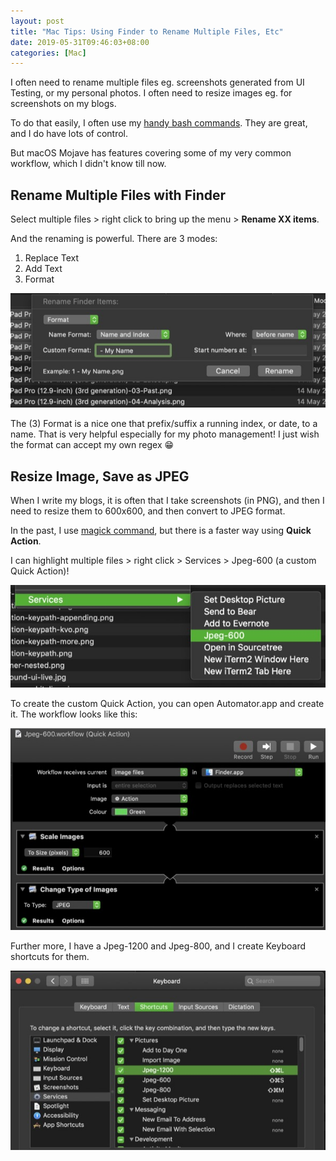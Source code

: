 ```yaml
---
layout: post
title: "Mac Tips: Using Finder to Rename Multiple Files, Etc"
date: 2019-05-31T09:46:03+08:00
categories: [Mac]
---
```


I often need to rename multiple files eg. screenshots generated from UI Testing, or my personal photos. I often need to resize images eg. for screenshots on my blogs.

To do that easily, I often use my [handy bash commands](/2017/01/02/handy-bash-commands/). They are great, and I do have lots of control.

But macOS Mojave has features covering some of my very common workflow, which I didn't know till now.

## Rename Multiple Files with Finder

Select multiple files > right click to bring up the menu > **Rename XX items**.

And the renaming is powerful. There are 3 modes:

1. Replace Text
2. Add Text
3. Format

![Finder Rename Panel](/images/finder-rename-files.jpg)

The (3) Format is a nice one that prefix/suffix a running index, or date, to a name. That is very helpful especially for my photo management! I just wish the format can accept my own regex 😁

## Resize Image, Save as JPEG

When I write my blogs, it is often that I take screenshots (in PNG), and then I need to resize them to 600x600, and then convert to JPEG format.

In the past, I use [magick command](/2017/01/02/handy-bash-commands/), but there is a faster way using **Quick Action**.

I can highlight multiple files > right click > Services > Jpeg-600 (a custom Quick Action)!

![Services Menu](/images/quick-action-menu.jpg)

To create the custom Quick Action, you can open Automator.app and create it. The workflow looks like this:

![Quick Action](/images/automator-quick-action.jpg)

Further more, I have a Jpeg-1200 and Jpeg-800, and I create Keyboard shortcuts for them.

![Keyboard Shortcuts](/images/keyboard-shortcuts-services.jpg)
